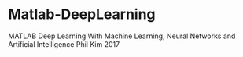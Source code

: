 # Matlab-DeepLearning
MATLAB Deep Learning With Machine Learning, Neural Networks and Artificial Intelligence
Phil Kim
2017
